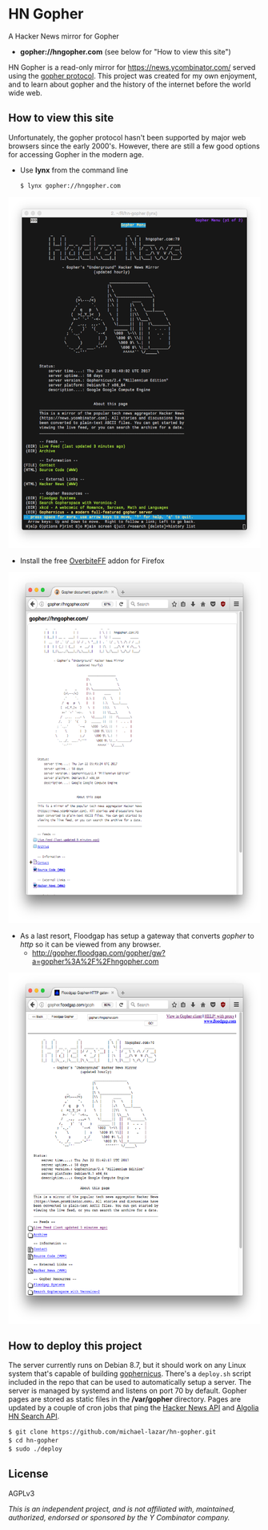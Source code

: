 # HN Gopher

A Hacker News mirror for Gopher 

- **gopher://hngopher.com** (see below for "How to view this site")

HN Gopher is a read-only mirror for https://news.ycombinator.com/ served using the [gopher protocol](https://en.wikipedia.org/wiki/Gopher_(protocol)). This project was created for my own enjoyment, and to learn about gopher and the history of the internet before the world wide web.

## How to view this site

Unfortunately, the gopher protocol hasn't been supported by major web browsers since the early 2000's. However, there are still a few good options for accessing Gopher in the modern age.

- Use **lynx** from the command line
   ```bash
   $ lynx gopher://hngopher.com
   ```
<img src="resources/lynx_screen.png" height="700">

- Install the free [OverbiteFF](https://addons.mozilla.org/en-US/firefox/addon/overbiteff/)
   addon for Firefox

<img src="resources/overbite_screen.png" height="700">
   
- As a last resort, Floodgap has setup a gateway that converts *gopher* to *http* so it
   can be viewed from any browser.
   - http://gopher.floodgap.com/gopher/gw?a=gopher%3A%2F%2Fhngopher.com

<img src="resources/floodgap_screen.png" height="700">


## How to deploy this project

The server currently runs on Debian 8.7, but it should work on any Linux system that's capable of building [gophernicus](https://github.com/prologic/gophernicus). There's a ``deploy.sh`` script included in the repo that can be used
to automatically setup a server. The server is managed by systemd and listens on port 70 by default. Gopher
pages are stored as static files in the **/var/gopher** directory. Pages are updated by a couple of cron jobs
that ping the [Hacker News API](https://hacker-news.firebaseio.com/v0/) and [Algolia HN Search API](https://hn.algolia.com/api/v1/).

```bash
$ git clone https://github.com/michael-lazar/hn-gopher.git
$ cd hn-gopher
$ sudo ./deploy
```

## License

AGPLv3

*This is an independent project, and is not affiliated with, maintained, authorized, endorsed or sponsored by the Y Combinator company.*

